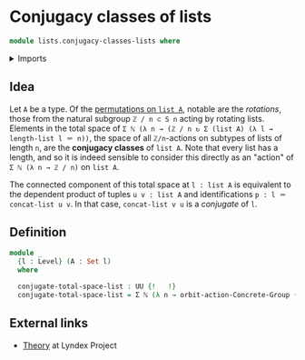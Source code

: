 # Conjugacy classes of lists

```agda
module lists.conjugacy-classes-lists where
```

<details><summary>Imports</summary>

```agda
open import foundation.universe-levels
open import foundation.dependent-pair-types
open import foundation-core.equality-dependent-pair-types
open import foundation-core.sets
open import lists.lists
open import foundation-core.identity-types
open import lists.concatenation-lists
open import group-theory.concrete-groups
open import group-theory.concrete-group-actions
open import lists.permutation-lists
open import elementary-number-theory.natural-numbers
open import elementary-number-theory.standard-cyclic-groups
open import group-theory.orbits-concrete-group-actions
```

</details>

## Idea

Let `A` be a type. Of the
[permutations on `list A`](lists.permutation-lists.md), notable are the
_rotations_, those from the natural subgroup `ℤ / n ⊂ S n` acting by rotating
lists. Elements in the total space of
`Σ ℕ (λ n → (ℤ / n ↻ Σ (list A) (λ l → length-list l ＝ n))`, the space of all
`ℤ/n`-actions on subtypes of lists of length `n`, are the **conjugacy classes**
of `list A`. Note that every list has a length, and so it is indeed sensible to
consider this directly as an "action" of `Σ ℕ (λ n → ℤ / n)` on `list A`.

The connected component of this total space at `l : list A` is equivalent to the
dependent product of tuples `u v : list A` and identifications
`p : l ＝ concat-list u v`. In that case, `concat-list v u` is a _conjugate_ of
`l`.

## Definition

```agda
module _
  {l : Level} (A : Set l)
  where

  conjugate-total-space-list : UU {!   !}
  conjugate-total-space-list = Σ ℕ (λ n → orbit-action-Concrete-Group {!   !} {!   !})
```

## External links

- [Theory](https://www.lyndex.org/theory.php) at Lyndex Project
